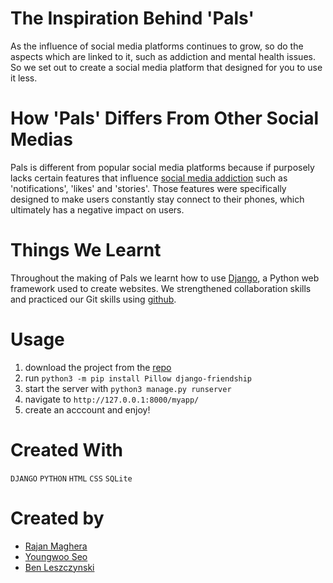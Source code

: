 # The Inspiration Behind 'Pals'
As the influence of social media platforms continues to grow, so do the aspects which are linked to it, such as addiction and mental health issues. So we set out to create a social media platform that designed for you to use it less. 

# How 'Pals' Differs From Other Social Medias
Pals is different from popular social media platforms because if purposely lacks certain features that influence [social media addiction](https://www.addictioncenter.com/drugs/social-media-addiction/) such as 'notifications', 'likes' and 'stories'. Those features were specifically designed to make users constantly stay connect to their phones, which ultimately has a negative impact on users. 

# Things We Learnt
Throughout the making of Pals we learnt how to use [Django](https://www.djangoproject.com/), a Python web framework used to create websites. We strengthened collaboration skills and practiced our Git skills using [github](https://github.com/).

# Usage
1. download the project from the [repo](https://github.com/rajanmaghera/hack-western-7)
2. run `python3 -m pip install Pillow django-friendship`
3. start the server with `python3 manage.py runserver`
4. navigate to `http://127.0.0.1:8000/myapp/`
5. create an acccount and enjoy!

# Created With
```DJANGO``` ```PYTHON``` ```HTML``` ```CSS``` ```SQLite```

# Created by
* [Rajan Maghera](https://github.com/rajanmaghera)
* [Youngwoo Seo](https://github.com/kakaname)
* [Ben Leszczynski](https://github.com/Benno1472)